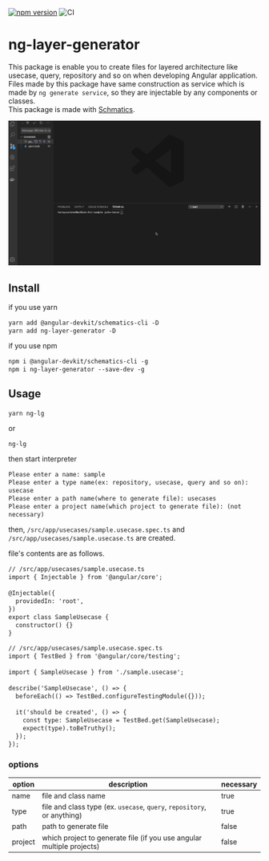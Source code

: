 [![npm version](https://badge.fury.io/js/ng-layer-generator.svg)](https://badge.fury.io/js/ng-layer-generator)
![CI](https://github.com/hxrxchang/ng-layer-generator/workflows/CI/badge.svg)

# ng-layer-generator

This package is enable you to create files for layered architecture like usecase, query, repository and so on when developing Angular application.  
Files made by this package have same construction as service which is made by `ng generate service`, so they are injectable by any components or classes.  
This package is made with [Schmatics](https://angular.io/guide/schematics).

<img src="/assets/demo.gif">

## Install

if you use yarn

```
yarn add @angular-devkit/schematics-cli -D
yarn add ng-layer-generator -D
```

if you use npm

```
npm i @angular-devkit/schematics-cli -g
npm i ng-layer-generator --save-dev -g
```

## Usage

```
yarn ng-lg
```

or

```
ng-lg
```

then start interpreter

```
Please enter a name: sample
Please enter a type name(ex: repository, usecase, query and so on): usecase
Please enter a path name(where to generate file): usecases
Please enter a project name(which project to generate file): (not necessary)
```

then, `/src/app/usecases/sample.usecase.spec.ts` and `/src/app/usecases/sample.usecase.ts` are created.

file's contents are as follows.

```
// /src/app/usecases/sample.usecase.ts
import { Injectable } from '@angular/core';

@Injectable({
  providedIn: 'root',
})
export class SampleUsecase {
  constructor() {}
}
```

```
// /src/app/usecases/sample.usecase.spec.ts
import { TestBed } from '@angular/core/testing';

import { SampleUsecase } from './sample.usecase';

describe('SampleUsecase', () => {
  beforeEach(() => TestBed.configureTestingModule({}));

  it('should be created', () => {
    const type: SampleUsecase = TestBed.get(SampleUsecase);
    expect(type).toBeTruthy();
  });
});
```

### options

| option  | description                                                             | necessary |
| ------- | ----------------------------------------------------------------------- | --------- |
| name    | file and class name                                                     | true      |
| type    | file and class type (ex. `usecase`, `query`, `repository`, or anything) | true      |
| path    | path to generate file                                                   | false     |
| project | which project to generate file (if you use angular multiple projects)   | false     |
